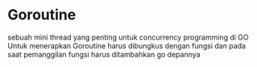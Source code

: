 # Goroutine 

sebuah mini thread yang penting untuk concurrency programming di GO 
Untuk menerapkan Goroutine harus dibungkus dengan fungsi  dan pada saat pemanggilan fungsi harus ditambahkan go depannya 